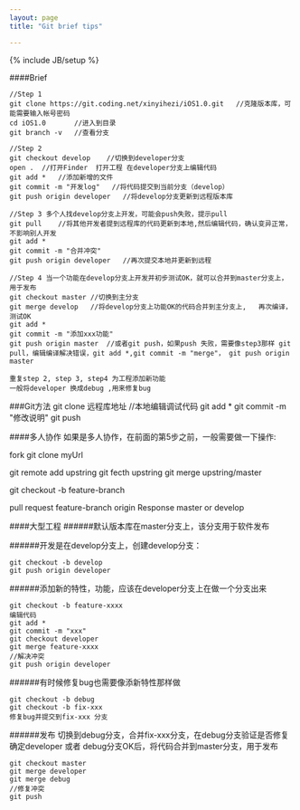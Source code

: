 ```yaml
---
layout: page
title: "Git brief tips"

---
```

{% include JB/setup %}



####Brief

	//Step 1
	git clone https://git.coding.net/xinyihezi/iOS1.0.git	//克隆版本库，可能需要输入帐号密码
	cd iOS1.0		//进入到目录
	git branch -v	//查看分支

	//Step 2
	git checkout develop	//切换到developer分支
	open .	//打开Finder  打开工程 在developer分支上编辑代码
	git add *	//添加新增的文件
	git commit -m "开发log"	//将代码提交到当前分支（develop）
	git push origin developer	//将develop分支更新到远程版本库

	//Step 3 多个人找develop分支上开发，可能会push失败，提示pull
	git pull	//将其他开发者提到远程库的代码更新到本地,然后编辑代码，确认变异正常，不影响别人开发
	git add *
	git commit -m "合并冲突"
	git push origin developer	//再次提交本地并更新到远程

	//Step 4 当一个功能在develop分支上开发并初步测试OK，就可以合并到master分支上，用于发布
	git checkout master	//切换到主分支
	git merge develop	//将develop分支上功能OK的代码合并到主分支上,   再次编译，测试OK
	git add *
	git commit -m "添加xxx功能"
	git push origin master	//或者git push，如果push 失败，需要像step3那样 git pull，编辑编译解决错误，git add *,git commit -m "merge"， git push origin master

	重复step 2, step 3, step4 为工程添加新功能
	一般将developer 换成debug ,用来修复bug


###Git方法
    git clone 远程库地址
    //本地编辑调试代码
    git add *
    git commit -m "修改说明"
    git push

####多人协作
如果是多人协作，在前面的第5步之前，一般需要做一下操作:

fork
git clone myUrl

git remote add upstring
git fecth upstring
git merge upstring/master


git checkout -b feature-branch

pull request  feature-branch    origin Response master or develop

####大型工程
######默认版本库在master分支上，该分支用于软件发布

######开发是在develop分支上，创建develop分支：

    git checkout -b develop
    git push origin developer

######添加新的特性，功能，应该在developer分支上在做一个分支出来

    git checkout -b feature-xxxx
    编辑代码
    git add *
    git commit -m "xxx"
    git checkout developer
    git merge feature-xxxx
    //解决冲突
    git push origin developer

######有时候修复bug也需要像添新特性那样做

    git checkout -b debug
    git checkout -b fix-xxx
    修复bug并提交到fix-xxx 分支
    
######发布
切换到debug分支，合并fix-xxx分支，在debug分支验证是否修复
确定developer 或者 debug分支OK后，将代码合并到master分支，用于发布

    git checkout master
    git merge developer
    git merge debug
    //修复冲突
    git push
